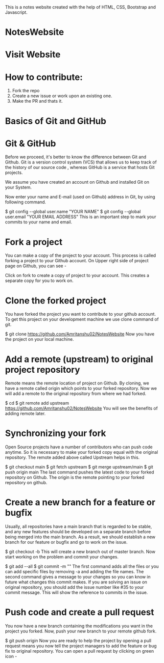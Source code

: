 This is a notes website created with the help of HTML, CSS, Bootstrap and Javascript.

# NotesWebsite
# Visit Website

# How to contribute:
1. Fork the repo
2. Create a new issue or work upon an existing one.
3. Make the PR and thats it.

# Basics of Git and GitHub
# Git & GitHub
Before we proceed, it's better to know the difference between Git and Github. Git is a version control system (VCS) that allows us to keep track of the history of our source code , whereas GitHub is a service that hosts Git projects.

We assume you have created an account on Github and installed Git on your System.

Now enter your name and E-mail (used on Github) address in Git, by using following command.

$ git config --global user.name "YOUR NAME" $ git config --global user.email "YOUR EMAIL ADDRESS" This is an important step to mark your commits to your name and email.


# Fork a project
You can make a copy of the project to your account. This process is called forking a project to your Github account. On Upper right side of project page on Github, you can see -



Click on fork to create a copy of project to your account. This creates a separate copy for you to work on.

# Clone the forked project
You have forked the project you want to contribute to your github account. To get this project on your development machine we use clone command of git.

$ git clone https://github.com/Amritanshu02/NotesWebsite
Now you have the project on your local machine.


# Add a remote (upstream) to original project repository
Remote means the remote location of project on Github. By cloning, we have a remote called origin which points to your forked repository. Now we will add a remote to the original repository from where we had forked.

$ cd <your-forked-project-folder> $ git remote add upstream https://github.com/Amritanshu02/NotesWebsite
You will see the benefits of adding remote later.


# Synchronizing your fork
Open Source projects have a number of contributors who can push code anytime. So it is necessary to make your forked copy equal with the original repository. The remote added above called Upstream helps in this.

$ git checkout main $ git fetch upstream $ git merge upstream/main $ git push origin main
The last command pushes the latest code to your forked repository on Github. The origin is the remote pointing to your forked repository on github.


# Create a new branch for a feature or bugfix
Usually, all repositories have a main branch that is regarded to be stable, and any new features should be developed on a separate branch before being merged into the main branch. As a result, we should establish a new branch for our feature or bugfix and go to work on the issue.

$ git checkout -b <feature-branch> This will create a new branch out of master branch. Now start working on the problem and commit your changes.

$ git add --all $ git commit -m "<commit message>" The first command adds all the files or you can add specific files by removing -a and adding the file names. The second command gives a message to your changes so you can know in future what changes this commit makes. If you are solving an issue on original repository, you should add the issue number like #35 to your commit message. This will show the reference to commits in the issue.


# Push code and create a pull request
You now have a new branch containing the modifications you want in the project you forked. Now, push your new branch to your remote github fork.

$ git push origin <feature-branch> Now you are ready to help the project by opening a pull request means you now tell the project managers to add the feature or bug fix to original repository. You can open a pull request by clicking on green icon -
